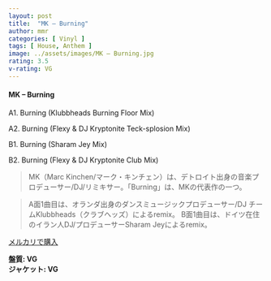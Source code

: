 ```yaml
---
layout: post
title:  "MK – Burning"
author: mmr
categories: [ Vinyl ]
tags: [ House, Anthem ]
image: ../assets/images/MK – Burning.jpg
rating: 3.5
v-rating: VG
---
```


#### MK – Burning

A1. Burning (Klubbheads Burning Floor Mix)

A2. Burning (Flexy & DJ Kryptonite Teck-splosion Mix)

B1. Burning (Sharam Jey Mix)

B2. Burning (Flexy & DJ Kryptonite Club Mix)

> MK（Marc Kinchen/マーク・キンチェン）は、デトロイト出身の音楽プロデューサー/DJ/リミキサー。「Burning」は、MKの代表作の一つ。

> A面1曲目は、オランダ出身のダンスミュージックプロデューサー/DJ チームKlubbheads（クラブヘッズ）によるremix。
B面1曲目は、ドイツ在住のイラン人DJ/プロデューサーSharam Jeyによるremix。

[メルカリで購入](https://jp.mercari.com/item/m33103665790)

<div class="mt-4 mb-4 d-flex align-items-center">
<strong class="mr-1">盤質: VG</strong>
</div>
<div class="mt-4 mb-4 d-flex align-items-center">
<strong class="mr-1">ジャケット: VG</strong>
</div>
